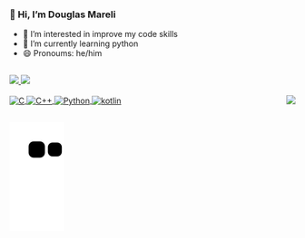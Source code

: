 ### 👋 Hi, I’m Douglas Mareli

- 👀 I’m interested in improve my code skills 
- 🌱 I’m currently learning python
- 😄 Pronoums: he/him
##
 <div>
  <a href="https://github.com/DouglasMreli">
  <img aling="left" height="180em" src="https://github-readme-stats.vercel.app/api?username=DouglasMreli&show_icons=true&theme=react&include_all_commits=true&count_private=true"/>
  <img height="180em" src="https://github-readme-stats.vercel.app/api/top-langs/?username=DouglasMreli&layout=compact&langs_count=7&theme=react"/>
</div>
 <div style="display: inline_block"><br>
  <img align="center" alt="C" height="30" width="30" src="https://img.icons8.com/color/48/000000/c-programming.png"/>
  <img align="center" alt="C++" height="30" width="30" src="https://img.icons8.com/color/48/000000/c-plus-plus-logo.png"/>
  <img align="center" alt="Python" height="30" width="30" src="https://img.icons8.com/color/48/000000/python--v1.png"/>
  <img align="center" alt="kotlin" height="30" width="30" src="https://img.icons8.com/color/48/000000/kotlin.png"/>
  
  <img align="right" img src="https://img.icons8.com/office/160/000000/jake.png"/>
  
</div>
 
  ##
 
  ![Snake animation](https://github.com/DouglasMreli/DouglasMreli/blob/output/github-contribution-grid-snake.svg)
